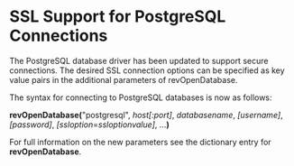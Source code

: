 # SSL Support for PostgreSQL Connections

The PostgreSQL database driver has been updated to support secure connections. The desired SSL connection options can be specified as key value pairs in the additional parameters of revOpenDatabase.

The syntax for connecting to PostgreSQL databases is now as follows:

**revOpenDatabase(**"postgresql", *host[:port]*, *databasename*, *[username]*, *[password]*, *[ssloption*=*ssloptionvalue]*, ...**)**

For full information on the new parameters see the dictionary entry  for **revOpenDatabase**.
